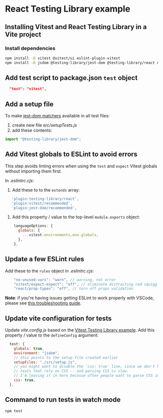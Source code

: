 # React Testing Library example

## Installing Vitest and React Testing Library in a Vite project

### Install dependencies

```sh
npm install -D vitest @vitest/ui eslint-plugin-vitest
npm install -D jsdom @testing-library/jest-dom @testing-library/react eslint-plugin-jest-dom eslint-plugin-testing-library
```

## Add test script to package.json `test` object

```json
  "test": "vitest",
```

## Add a setup file

To make [jest-dom matchers](https://github.com/testing-library/jest-dom#custom-matchers) available in all test files:

1. create new file _src/setupTests.js_
1. add these contents:

```js
import "@testing-library/jest-dom";
```

## Add Vitest globals to ESLint to avoid errors

This step avoids linting errors when using the `test` and `expect` Vitest globals without importing them first.

In _.eslintrc.cjs_:

1. Add these to to the `extends` array:

```js
   'plugin:testing-library/react',
   'plugin:vitest/recommended',
   'plugin:jest-dom/recommended',
```

1. Add this property / value to the top-level `module.exports` object:

```js
    languageOptions: {
      globals: {
        ...vitest.environments.env.globals,
      },
    },
```

## Update a few ESLint rules

Add these to the `rules` object in _.eslintrc.cjs_:

```js
    "no-unused-vars": "warn", // warning, not error
    "vitest/expect-expect": "off", // eliminate distracting red squiggles while writing tests
    "react/prop-types": "off", // turn off props validation
```

**Note**: if you're having issues getting ESLint to work properly with VSCode, please see [this troubleshooting guide](https://dev.to/bonnie/eslint-prettier-and-vscode-troubleshooting-ljh).

## Update vite configuration for tests

Update _vite.config.js_ based on the [Vitest Testing Library example](https://github.com/vitest-dev/vitest/blob/main/examples/react-testing-lib/vite.config.ts). Add this property / value to the `defineConfig` argument:

```js
  test: {
    globals: true,
    environment: "jsdom",
    // this points to the setup file created earlier
    setupFiles: "./src/setup.js",
    // you might want to disable the `css: true` line, since we don't have
    // tests that rely on CSS -- and parsing CSS is slow.
    // I'm leaving it in here becasue often people want to parse CSS in tests.
    css: true,
  },
```

## Command to run tests in watch mode

```sh
npm test
```
